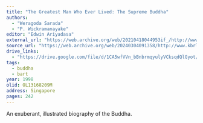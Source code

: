 ```yaml
---
title: "The Greatest Man Who Ever Lived: The Supreme Buddha"
authors:
  - "Weragoda Sarada"
  - "P. Wickramanayake"
editor: "Edwin Ariyadasa"
external_url: "https://web.archive.org/web/20210418044953if_/http://www.kbrl.gov.mm/book/download/003259"
source_url: "https://web.archive.org/web/20240304091358/http://www.kbrl.gov.mm/book/details/003259"
drive_links:
  - "https://drive.google.com/file/d/1CA5wfVVn_bBnbrmqyulyVCksqdQlGyot/view?usp=drivesdk"
tags:
  - buddha
  - bart
year: 1998
olid: OL13168209M
address: Singapore
pages: 242
---
```


An exuberant, illustrated biography of the Buddha.
